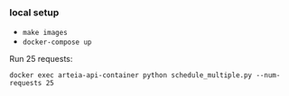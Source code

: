 ### local setup
* `make images`
* `docker-compose up`

Run 25 requests:
```
docker exec arteia-api-container python schedule_multiple.py --num-requests 25
```
